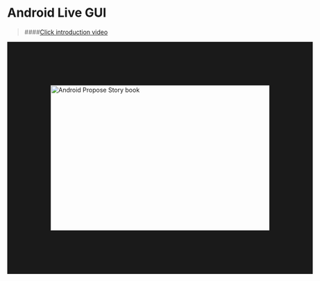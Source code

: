 # Android Live GUI

> ####[Click introduction video](https://youtu.be/FpXSwXSbTYE)<br>
<a href="https://youtu.be/FpXSwXSbTYE" target="_blank">
<img src="https://raw.githubusercontent.com/JaeWoongOh/jaewoongoh.github.com/master/gist/images/propose/story book.png" 
alt="Android Propose Story book" width="596" height="334" border="100" /></a>
